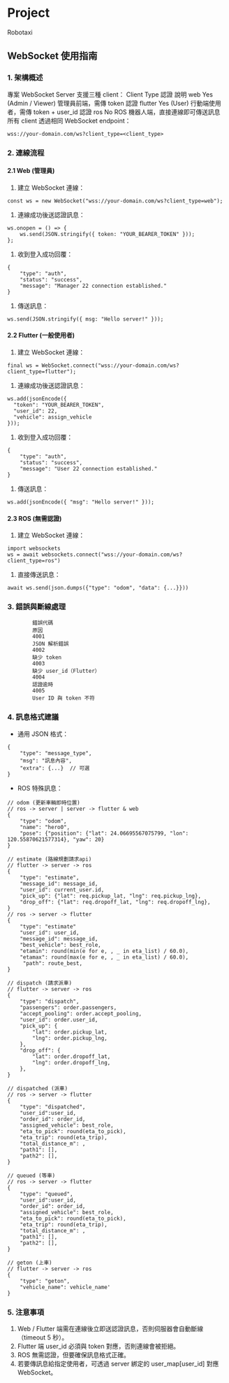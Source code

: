 # Project
Robotaxi

## WebSocket 使用指南
### 1. 架構概述
專案 WebSocket Server 支援三種 client：
			Client Type
			認證
			說明
			web
			Yes (Admin / Viewer)
			管理員前端，需傳 token 認證
			flutter
			Yes (User)
			行動端使用者，需傳 token + user_id 認證
			ros
			No
			ROS 機器人端，直接連線即可傳送訊息
所有 client 透過相同 WebSocket endpoint：
```
wss://your-domain.com/ws?client_type=<client_type>

```
### 2. 連線流程
#### 2.1 Web (管理員)
1. 建立 WebSocket 連線：
```
const ws = new WebSocket("wss://your-domain.com/ws?client_type=web");

```
1. 連線成功後送認證訊息：
```
ws.onopen = () => {
    ws.send(JSON.stringify({ token: "YOUR_BEARER_TOKEN" }));
};

```
1. 收到登入成功回覆：
```
{
    "type": "auth",
    "status": "success",
    "message": "Manager 22 connection established."
}

```
1. 傳送訊息：
```
ws.send(JSON.stringify({ msg: "Hello server!" }));

```
#### 2.2 Flutter (一般使用者)
1. 建立 WebSocket 連線：
```
final ws = WebSocket.connect("wss://your-domain.com/ws?client_type=flutter");

```
1. 連線成功後送認證訊息：
```
ws.add(jsonEncode({
  "token": "YOUR_BEARER_TOKEN",
  "user_id": 22,
  "vehicle": assign_vehicle
}));

```
1. 收到登入成功回覆：
```
{
    "type": "auth",
    "status": "success",
    "message": "User 22 connection established."
}

```
1. 傳送訊息：
```
ws.add(jsonEncode({ "msg": "Hello server!" }));

```
#### 2.3 ROS (無需認證)
1. 建立 WebSocket 連線：
```
import websockets
ws = await websockets.connect("wss://your-domain.com/ws?client_type=ros")

```
1. 直接傳送訊息：
```
await ws.send(json.dumps({"type": "odom", "data": {...}}))

```
### 3. 錯誤與斷線處理
			錯誤代碼
			原因
			4001
			JSON 解析錯誤
			4002
			缺少 token
			4003
			缺少 user_id（Flutter）
			4004
			認證逾時
			4005
			User ID 與 token 不符
### 4. 訊息格式建議
- 通用 JSON 格式：
```
{
    "type": "message_type",
    "msg": "訊息內容",
    "extra": {...}  // 可選
}

```
- ROS 特殊訊息：
```
// odom (更新車輛即時位置)
// ros -> server | server -> flutter & web
{
    "type": "odom",
	"name": "hero0",
    "pose": {"position": {"lat": 24.06695567075799, "lon": 120.55870621577314}, "yaw": 20}
}

// estimate (路線規劃請求api)
// flutter -> server -> ros
{
    "type": "estimate",
    "message_id": message_id,
    "user_id": current_user.id,
    "pick_up": {"lat": req.pickup_lat, "lng": req.pickup_lng},
    "drop_off": {"lat": req.dropoff_lat, "lng": req.dropoff_lng},
}
// ros -> server -> flutter
{
	"type": "estimate"
	"user_id": user_id,
	"message_id": message_id,
	"best_vehicle": best_role,
	"etamin": round(min(e for e, , _ in eta_list) / 60.0),
 	"etamax": round(max(e for e, , _ in eta_list) / 60.0),
	 "path": route_best,
}

// dispatch (請求派車)
// flutter -> server -> ros
{
    "type": "dispatch",
	"passengers": order.passengers,
	"accept_pooling": order.accept_pooling,
    "user_id": order.user_id,
    "pick_up": {
        "lat": order.pickup_lat,
        "lng": order.pickup_lng,
    },
    "drop_off": {
        "lat": order.dropoff_lat,
        "lng": order.dropoff_lng,
    },
}

// dispatched (派車)
// ros -> server -> flutter
{
    "type": "dispatched",
    "user_id":user_id,
	"order_id": order_id,
    "assigned_vehicle": best_role,
    "eta_to_pick": round(eta_to_pick),
    "eta_trip": round(eta_trip),
	"total_distance_m": ,
    "path1": [],
    "path2": [],
}

// queued (等車)
// ros -> server -> flutter
{
    "type": "queued",
    "user_id":user_id,
	"order_id": order_id,
    "assigned_vehicle": best_role,
    "eta_to_pick": round(eta_to_pick),
    "eta_trip": round(eta_trip),
	"total_distance_m": ,
    "path1": [],
    "path2": [],
}

// geton (上車)
// flutter -> server -> ros
{
	"type": "geton",
	"vehicle_name": vehicle_name'
}

```
### 5. 注意事項
1. Web / Flutter 端需在連線後立即送認證訊息，否則伺服器會自動斷線（timeout 5 秒）。
2. Flutter 端 user_id 必須與 token 對應，否則連線會被拒絕。
3. ROS 無需認證，但要確保訊息格式正確。
4. 若要傳訊息給指定使用者，可透過 server 綁定的 user_map[user_id] 對應 WebSocket。
